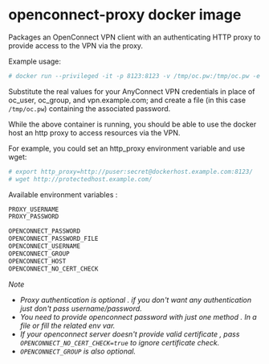 # openconnect-proxy docker image

Packages an OpenConnect VPN client with an authenticating HTTP proxy to provide 
access to the VPN via the proxy. 

Example usage:
```bash
# docker run --privileged -it -p 8123:8123 -v /tmp/oc.pw:/tmp/oc.pw -e OPENCONNECT_PASSWORD_FILE=/tmp/oc.pw -e OPENCONNECT_USERNAME=oc_user -e OPENCONNECT_GROUP=oc_group -e OPENCONNECT_HOST=vpn.example.com -e PROXY_USERNAME=puser -e PROXY_PASSWORD=secret matinrco/openconnect-proxy
```

Substitute the real values for your AnyConnect VPN credentials in place of oc_user, oc_group, and vpn.example.com; and create a file (in this case `/tmp/oc.pw`) containing the associated password.

While the above container is running, you should be able to use the docker host an http proxy to access resources via the VPN. 

For example, you could set an http_proxy environment variable and use wget:
```bash
# export http_proxy=http://puser:secret@dockerhost.example.com:8123/
# wget http://protectedhost.example.com/
```

Available environment variables :
```bash
PROXY_USERNAME
PROXY_PASSWORD

OPENCONNECT_PASSWORD
OPENCONNECT_PASSWORD_FILE
OPENCONNECT_USERNAME
OPENCONNECT_GROUP
OPENCONNECT_HOST
OPENCONNECT_NO_CERT_CHECK
```

<i>Note 
* Proxy authentication is optional . if you don't want any authentication just don't pass username/password.
* You need to provide openconnect password with just one method . In a file or fill the related env var.
* If your openconnect server doesn't provide valid certificate , pass `OPENCONNECT_NO_CERT_CHECK=true` to ignore certificate check.
* `OPENCONNECT_GROUP` is also optional.
</i>